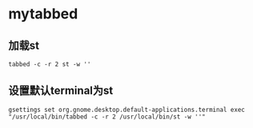 # mytabbed

## 加载st
`tabbed -c -r 2 st -w ''`
  
## 设置默认terminal为st
`gsettings set org.gnome.desktop.default-applications.terminal exec "/usr/local/bin/tabbed -c -r 2 /usr/local/bin/st -w ''"`
